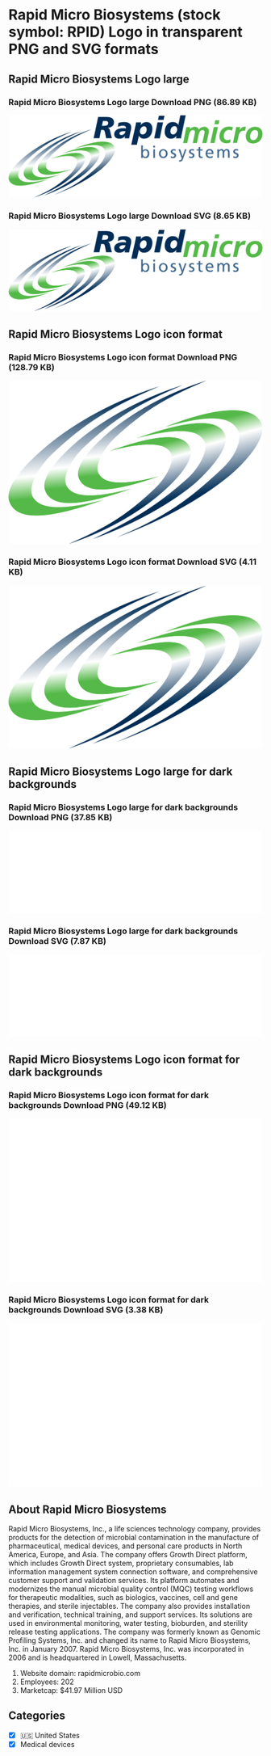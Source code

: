 # Rapid Micro Biosystems (stock symbol: RPID) Logo in transparent PNG and SVG formats

## Rapid Micro Biosystems Logo large

### Rapid Micro Biosystems Logo large Download PNG (86.89 KB)

![Rapid Micro Biosystems Logo large Download PNG (86.89 KB)](/img/orig/RPID_BIG-467c7479.png)

### Rapid Micro Biosystems Logo large Download SVG (8.65 KB)

![Rapid Micro Biosystems Logo large Download SVG (8.65 KB)](/img/orig/RPID_BIG-a4e0d1ff.svg)

## Rapid Micro Biosystems Logo icon format

### Rapid Micro Biosystems Logo icon format Download PNG (128.79 KB)

![Rapid Micro Biosystems Logo icon format Download PNG (128.79 KB)](/img/orig/RPID-eff977d9.png)

### Rapid Micro Biosystems Logo icon format Download SVG (4.11 KB)

![Rapid Micro Biosystems Logo icon format Download SVG (4.11 KB)](/img/orig/RPID-da4ba530.svg)

## Rapid Micro Biosystems Logo large for dark backgrounds

### Rapid Micro Biosystems Logo large for dark backgrounds Download PNG (37.85 KB)

![Rapid Micro Biosystems Logo large for dark backgrounds Download PNG (37.85 KB)](/img/orig/RPID_BIG.D-fa30658e.png)

### Rapid Micro Biosystems Logo large for dark backgrounds Download SVG (7.87 KB)

![Rapid Micro Biosystems Logo large for dark backgrounds Download SVG (7.87 KB)](/img/orig/RPID_BIG.D-f4f3ef9a.svg)

## Rapid Micro Biosystems Logo icon format for dark backgrounds

### Rapid Micro Biosystems Logo icon format for dark backgrounds Download PNG (49.12 KB)

![Rapid Micro Biosystems Logo icon format for dark backgrounds Download PNG (49.12 KB)](/img/orig/RPID.D-c9b037be.png)

### Rapid Micro Biosystems Logo icon format for dark backgrounds Download SVG (3.38 KB)

![Rapid Micro Biosystems Logo icon format for dark backgrounds Download SVG (3.38 KB)](/img/orig/RPID.D-f7ea47b8.svg)

## About Rapid Micro Biosystems

Rapid Micro Biosystems, Inc., a life sciences technology company, provides products for the detection of microbial contamination in the manufacture of pharmaceutical, medical devices, and personal care products in North America, Europe, and Asia. The company offers Growth Direct platform, which includes Growth Direct system, proprietary consumables, lab information management system connection software, and comprehensive customer support and validation services. Its platform automates and modernizes the manual microbial quality control (MQC) testing workflows for therapeutic modalities, such as biologics, vaccines, cell and gene therapies, and sterile injectables. The company also provides installation and verification, technical training, and support services. Its solutions are used in environmental monitoring, water testing, bioburden, and sterility release testing applications. The company was formerly known as Genomic Profiling Systems, Inc. and changed its name to Rapid Micro Biosystems, Inc. in January 2007. Rapid Micro Biosystems, Inc. was incorporated in 2006 and is headquartered in Lowell, Massachusetts.

1. Website domain: rapidmicrobio.com
2. Employees: 202
3. Marketcap: $41.97 Million USD


## Categories
- [x] 🇺🇸 United States
- [x] Medical devices
